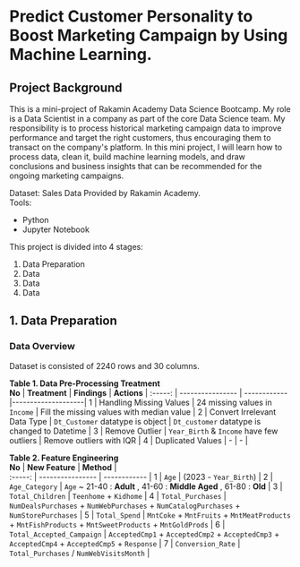 # Predict Customer Personality to Boost Marketing Campaign by Using Machine Learning. 

## Project Background
  This is a mini-project of Rakamin Academy Data Science Bootcamp. My role is a Data Scientist in a company as part of the core Data Science team. My responsibility is to process historical marketing campaign data to improve performance and target the right customers, thus encouraging them to transact on the company's platform. In this mini project, I will learn how to process data, clean it, build machine learning models, and draw conclusions and business insights that can be recommended for the ongoing marketing campaigns.

Dataset: Sales Data Provided by Rakamin Academy. <br>
Tools:
- Python
- Jupyter Notebook

This project is divided into 4 stages:
1. Data Preparation
2. Data
3. Data
4. Data

## 1. Data Preparation
### Data Overview
Dataset is consisted of 2240 rows and 30 columns.

**Table 1. Data Pre-Processing Treatment** <br>
**No**  |     **Treatment**      |    **Findings**     |    **Actions**     |
:-----: |    ----------------    |    ------------     |--------------------|
1 | Handling Missing Values | 24 missing values in `Income` | Fill the missing values with median value |
2 | Convert Irrelevant Data Type | `Dt_Customer` datatype is object | `Dt_customer` datatype is changed to Datetime |
3 | Remove Outlier | `Year_Birth` & `Income` have few outliers | Remove outliers with IQR |
4 | Duplicated Values | - | - |

**Table 2. Feature Engineering** <br>
**No**  |     **New Feature**      |    **Method**     |   
:-----: |    ----------------    |    ------------     |
1 | `Age` | (2023 - `Year_Birth`) |
2 | `Age_Category` | `Age` ~ 21-40 : **Adult** , 41-60 : **Middle Aged** , 61-80 : **Old** |
3 | `Total_Children` | `Teenhome` + `Kidhome` |
4 | `Total_Purchases` | `NumDealsPurchases` + `NumWebPurchases` + `NumCatalogPurchases` + `NumStorePurchases` |
5 | `Total_Spend` | `MntCoke` + `MntFruits` + `MntMeatProducts` + `MntFishProducts` + `MntSweetProducts` + `MntGoldProds` |
6 | `Total_Accepted_Campaign` | `AcceptedCmp1` + `AcceptedCmp2` + `AcceptedCmp3` + `AcceptedCmp4` + `AcceptedCmp5` + `Response` |
7 | `Conversion_Rate` | `Total_Purchases` / `NumWebVisitsMonth` |





